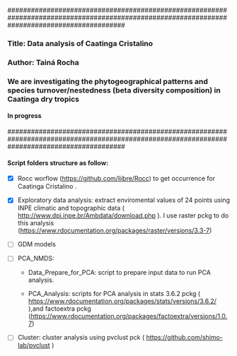 ##############################################################################################################################################
### Title: Data analysis of Caatinga Cristalino
### Author: Tainá Rocha
### We are investigating the phytogeographical patterns and species turnover/nestedness (beta diversity composition) in Caatinga dry tropics
#### In progress
##############################################################################################################################################

#### Script folders structure as follow:

- [x] Rocc worflow (https://github.com/liibre/Rocc) to get occurrence for Caatinga Cristalino .


- [x]  Exploratory data analysis: extract enviromental values of 24 points using INPE climatic and topographic data ( http://www.dpi.inpe.br/Ambdata/download.php ). I      use raster pckg to do this analysis       (https://www.rdocumentation.org/packages/raster/versions/3.3-7)

- [ ]  GDM models


- [ ]  PCA_NMDS:

    - Data_Prepare_for_PCA: script to prepare input data to run PCA analysis.
    
    - PCA_Analysis: scripts for PCA analysis in stats 3.6.2 pckg ( https://www.rdocumentation.org/packages/stats/versions/3.6.2/ ),and factoextra pckg                     (https://www.rdocumentation.org/packages/factoextra/versions/1.0.7)
    
    
    
    
- [ ]  Cluster:  cluster analysis using pvclust pck ( https://github.com/shimo-lab/pvclust )

